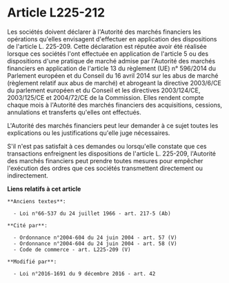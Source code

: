 # Article L225-212

Les sociétés doivent déclarer à l'Autorité des marchés financiers les opérations qu'elles envisagent d'effectuer en
application des dispositions de l'article L. 225-209. Cette déclaration est réputée avoir été réalisée lorsque ces sociétés
l'ont effectuée en application de l'article 5 ou des dispositions d'une pratique de marché admise par l'Autorité des marchés
financiers en application de l'article 13 du règlement (UE) n° 596/2014 du Parlement européen et du Conseil du 16 avril 2014
sur les abus de marché (règlement relatif aux abus de marché) et abrogeant la directive 2003/6/CE du parlement européen et du
Conseil et les directives 2003/124/CE, 2003/125/CE et 2004/72/CE de la Commission. Elles rendent compte chaque mois à
l'Autorité des marchés financiers des acquisitions, cessions, annulations et transferts qu'elles ont effectués. 

L'Autorité des marchés financiers peut leur demander à ce sujet toutes les explications ou les justifications qu'elle juge
nécessaires. 

S'il n'est pas satisfait à ces demandes ou lorsqu'elle constate que ces transactions enfreignent les dispositions de
l'article L. 225-209, l'Autorité des marchés financiers peut prendre toutes mesures pour empêcher l'exécution des ordres que
ces sociétés transmettent directement ou indirectement.

**Liens relatifs à cet article**

	**Anciens textes**:

	  - Loi n°66-537 du 24 juillet 1966 - art. 217-5 (Ab)

	**Cité par**:

	  - Ordonnance n°2004-604 du 24 juin 2004 - art. 57 (V)
	  - Ordonnance n°2004-604 du 24 juin 2004 - art. 58 (V)
	  - Code de commerce - art. L225-209 (V)

	**Modifié par**:

	  - Loi n°2016-1691 du 9 décembre 2016 - art. 42
